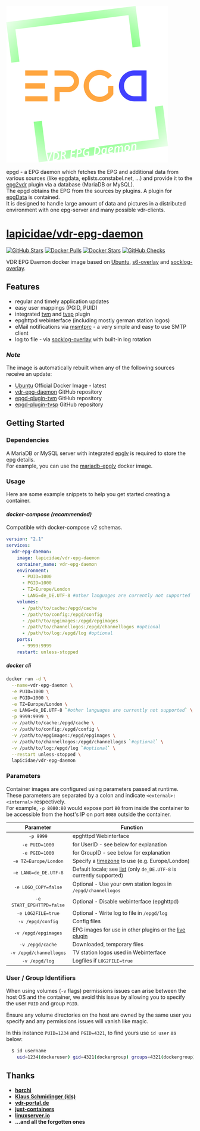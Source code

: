 [![epgd](epgd-logo.svg)](https://projects.vdr-developer.org/git/vdr-epg-daemon.git)

epgd - a EPG daemon which fetches the EPG and additional data from various sources (like epgdata, eplists.constabel.net, ...) and provide it to the [epg2vdr](https://projects.vdr-developer.org/git/vdr-plugin-epg2vdr.git) plugin via a database (MariaDB or MySQL).  
The epgd obtains the EPG from the sources by plugins. A plugin for [epgData](https://www.epgdata.com) is contained.  
It is designed to handle large amount of data and pictures in a distributed environment with one epg-server and many possible vdr-clients.


# [lapicidae/vdr-epg-daemon](https://github.com/lapicidae/vdr-epg-daemon)

[![GitHub Stars](https://img.shields.io/github/stars/lapicidae/vdr-epg-daemon.svg?color=3c0e7b&labelColor=555555&logoColor=ffffff&style=for-the-badge&logo=github)](https://github.com/lapicidae/vdr-epg-daemon)
[![Docker Pulls](https://img.shields.io/docker/pulls/lapicidae/vdr-epg-daemon.svg?color=3c0e7b&labelColor=555555&logoColor=ffffff&style=for-the-badge&label=pulls&logo=docker)](https://hub.docker.com/r/lapicidae/vdr-epg-daemon)
[![Docker Stars](https://img.shields.io/docker/stars/lapicidae/vdr-epg-daemon.svg?color=3c0e7b&labelColor=555555&logoColor=ffffff&style=for-the-badge&label=stars&logo=docker)](https://hub.docker.com/r/lapicidae/vdr-epg-daemon)
[![GitHub Checks](https://img.shields.io/github/checks-status/lapicidae/vdr-epg-daemon/master?label=build%20check&labelColor=555555&logoColor=ffffff&style=for-the-badge&logo=jenkins)](https://github.com/lapicidae/vdr-epg-daemon/commits)


VDR EPG Daemon docker image based on [Ubuntu](https://hub.docker.com/_/ubuntu), [s6-overlay](https://github.com/just-containers/s6-overlay) and [socklog-overlay](https://github.com/just-containers/socklog-overlay).


## Features

* regular and timely application updates
* easy user mappings (PGID, PUID)
* integrated [tvm](https://github.com/3PO/epgd-plugin-tvm/) and [tvsp](https://github.com/chriszero/epgd-plugin-tvsp) plugin
* epghttpd webinterface (including mostly german station logos)
* eMail notifications via [msmtprc](https://marlam.de/msmtp) - a very simple and easy to use SMTP client
* log to file - via [socklog-overlay](https://github.com/just-containers/socklog-overlay) with built-in log rotation

### *Note*
The image is automatically rebuilt when any of the following sources receive an update:

* [Ubuntu](https://hub.docker.com/_/ubuntu) Official Docker Image - latest
* [vdr-epg-daemon](https://projects.vdr-developer.org/git/vdr-epg-daemon.git) GitHub repository
* [epgd-plugin-tvm](https://github.com/3PO/epgd-plugin-tvm) GitHub repository
* [epgd-plugin-tvsp](https://github.com/chriszero/epgd-plugin-tvsp) GitHub repository


## Getting Started

### Dependencies

A MariaDB or MySQL server with integrated [epglv](https://projects.vdr-developer.org/git/vdr-epg-daemon.git/tree/epglv/README) is required to store the epg details.  
For example, you can use the [mariadb-epglv](https://github.com/lapicidae/mariadb-epglv) docker image.

### Usage
Here are some example snippets to help you get started creating a container.

#### *docker-compose (recommended)*

Compatible with docker-compose v2 schemas.
```yaml
version: "2.1"
services:
  vdr-epg-daemon:
    image: lapicidae/vdr-epg-daemon
    container_name: vdr-epg-daemon
    environment:
      - PUID=1000
      - PGID=1000
      - TZ=Europe/London
      - LANG=de_DE.UTF-8 #other languages are currently not supported
    volumes:
      - /path/to/cache:/epgd/cache
      - /path/to/config:/epgd/config
      - /path/to/epgimages:/epgd/epgimages
      - /path/to/channellogos:/epgd/channellogos #optional
      - /path/to/log:/epgd/log #optional
    ports:
      - 9999:9999
    restart: unless-stopped
```

#### *docker cli*

```bash
docker run -d \
  --name=vdr-epg-daemon \
  -e PUID=1000 \
  -e PGID=1000 \
  -e TZ=Europe/London \
  -e LANG=de_DE.UTF-8 `#other languages are currently not supported` \
  -p 9999:9999 \
  -v /path/to/cache:/epgd/cache \
  -v /path/to/config:/epgd/config \
  -v /path/to/epgimages:/epgd/epgimages \
  -v /path/to/channellogos:/epgd/channellogos `#optional` \
  -v /path/to/log:/epgd/log `#optional` \
  --restart unless-stopped \
  lapicidae/vdr-epg-daemon
```

### Parameters

Container images are configured using parameters passed at runtime.  
These parameters are separated by a colon and indicate `<external>:<internal>` respectively.  
For example, `-p 8080:80` would expose port `80` from inside the container to be accessible from the host's IP on port `8080` outside the container.

| Parameter | Function |
| :----: | --- |
| `-p 9999` | epghttpd Webinterface |
| `-e PUID=1000` | for UserID - see below for explanation |
| `-e PGID=1000` | for GroupID - see below for explanation |
| `-e TZ=Europe/London` | Specify a [timezone](https://en.wikipedia.org/wiki/List_of_tz_database_time_zones#List) to use (e.g. Europe/London) |
| `-e LANG=de_DE.UTF-8` | Default locale; see [list](https://sourceware.org/git/?p=glibc.git;a=blob_plain;f=localedata/SUPPORTED;hb=HEAD) (only `de_DE.UTF-8` is currently supported) |
| `-e LOGO_COPY=false` | Optional - Use your own station logos in `/epgd/channellogos` |
| `-e START_EPGHTTPD=false` | Optional - Disable webinterface (epghttpd) |
| `-e LOG2FILE=true` | Optional - Write log to file in `/epgd/log` |
| `-v /epgd/config` | Config files |
| `-v /epgd/epgimages` | EPG images for use in other plugins or the [live plugin](https://github.com/MarkusEh/vdr-plugin-live) |
| `-v /epgd/cache` | Downloaded, temporary files |
| `-v /epgd/channellogos`| TV station logos used in Webinterface |
| `-v /epgd/log` | Logfiles if `LOG2FILE=true` |

### User / Group Identifiers

When using volumes (`-v` flags) permissions issues can arise between the host OS and the container, we avoid this issue by allowing you to specify the user `PUID` and group `PGID`.

Ensure any volume directories on the host are owned by the same user you specify and any permissions issues will vanish like magic.

In this instance `PUID=1234` and `PGID=4321`, to find yours use `id user` as below:

```bash
  $ id username
    uid=1234(dockeruser) gid=4321(dockergroup) groups=4321(dockergroup)
```


## Thanks

* **[horchi](https://github.com/horchi)**
* **[Klaus Schmidinger (kls)](http://www.tvdr.de/)**
* **[vdr-portal.de](https://www.vdr-portal.de/)**
* **[just-containers](https://github.com/just-containers)**
* **[linuxserver.io](https://www.linuxserver.io/)**
* **...and all the forgotten ones**
